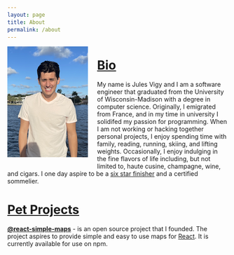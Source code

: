 ```yaml
---
layout: page
title: About
permalink: /about
---
```


<div style="float:left; margin-right:1.5em; margin-bottom:1.5em;" >
    <img src="assets/profile_picture.PNG" />
</div>

# <u>Bio</u>

My name is Jules Vigy and I am a software engineer that graduated from the University of Wisconsin-Madison with a degree in computer science. Originally, I emigrated from France, and in my time in university I solidifed my passion for programming. When I am not working or hacking together personal projects, I enjoy spending time with family, reading, running, skiing, and lifting weights. Occasionally, I enjoy indulging in the fine flavors of life including, but not limited to, haute cusine, champagne, wine, and cigars. I one day aspire to be a [six star finisher](https://www.worldmarathonmajors.com/six-star) and a certified sommelier.

# <u>Pet Projects</u>

**[@react-simple-maps](https://github.com/julesvigy/react-simple-maps)** - is an open source project that I founded. The project aspires to provide simple and easy to use maps for [React](https://reactjs.org/). It is currently available for use on npm.
